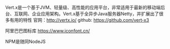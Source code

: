 Vert.x是一个基于JVM、轻量级、高性能的应用平台，非常适用于最新的移动端后台、互联网、企业应用架构。Vert.x基于全异步Java服务器Netty，并扩展出了很多有用的特性
官网：http://vertx.io/
github:  https://github.com/vert-x3


阿里巴巴图标库
https://www.iconfont.cn/



NPM是随同NodeJS






